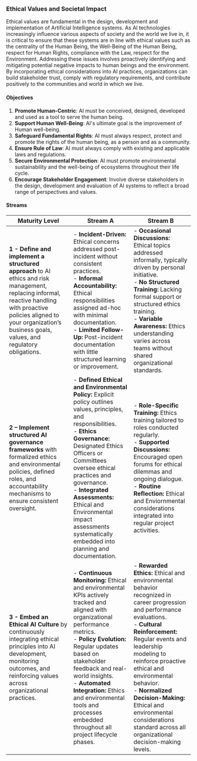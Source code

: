 ### Ethical Values and Societal Impact

Ethical values are fundamental in the design, development and implementation of Artificial Intelligence systems. As AI technologies increasingly influence various aspects of society and the world we live in, it is critical to ensure that these systems are in line with ethical values such as the centrality of the Human Being, the Well-Being of the Human Being, respect for Human Rights, compliance with the Law, respect for the Environment.
Addressing these issues involves proactively identifying and mitigating potential negative impacts to human beings and the environment. By incorporating ethical considerations into AI practices, organizations can build stakeholder trust, comply with regulatory requirements, and contribute positively to the communities and world in which we live.

#### Objectives

1. **Promote Human-Centric**: AI must be conceived, designed, developed and used as a tool to serve the human being.
2. **Support Human Well-Being**: AI's ultimate goal is the improvement of Human well-being.
3. **Safeguard Fundamental Rights**: AI must always respect, protect and promote the rights of the human being, as a person and as a community.
4. **Ensure Rule of Law**: AI must always comply with existing and applicable laws and regulations.
5. **Secure Environmental Protection**: AI must promote environmental sustainability and the well-being of ecosystems throughout their life cycle.
6. **Encourage Stakeholder Engagement**: Involve diverse stakeholders in the design, development and evaluation of AI systems to reflect a broad range of perspectives and values.

#### Streams

| Maturity Level                                                                                                                                                                                                                        | Stream A                                                                                                                                                                                                                                                                                                                                                                 | Stream B                                                                                                                                                                                                                                                                                                                                                                                            |
|---------------------------------------------------------------------------------------------------------------------------------------------------------------------------------------------------------------------------------------|--------------------------------------------------------------------------------------------------------------------------------------------------------------------------------------------------------------------------------------------------------------------------------------------------------------------------------------------------------------------------|-----------------------------------------------------------------------------------------------------------------------------------------------------------------------------------------------------------------------------------------------------------------------------------------------------------------------------------------------------------------------------------------------------|
| **1 - Define and implement a structured approach** to AI ethics and risk management, replacing informal, reactive handling with proactive policies aligned to your organization’s business goals, values, and regulatory obligations. | - **Incident-Driven:** Ethical concerns addressed post-incident without consistent practices.<br>- **Informal Accountability:** Ethical responsibilities assigned ad-hoc with minimal documentation.<br>- **Limited Follow-Up:** Post-incident documentation with little structured learning or improvement.                                                             | - **Occasional Discussions:** Ethical topics addressed informally, typically driven by personal initiative.<br>- **No Structured Training:** Lacking formal support or structured ethics training.<br>- **Variable Awareness:** Ethics understanding varies across teams without shared organizational standards.                                                                                   |
| **2 – Implement structured AI governance frameworks** with formalized ethics and environmental policies, defined roles, and accountability mechanisms to ensure consistent oversight.                                                 | - **Defined Ethical and Environmental Policy:** Explicit policy outlines values, principles, and responsibilities.<br>- **Ethics Governance:** Designated Ethics Officers or Committees oversee ethical practices and governance.<br>- **Integrated Assessments:** Ethical and Environmental impact assessments systematically embedded into planning and documentation. | - **Role-Specific Training:** Ethics training tailored to roles conducted regularly.<br>- **Supported Discussions:** Encouraged open forums for ethical dilemmas and ongoing dialogue.<br>- **Routine Reflection:** Ethical and Enviornmental considerations integrated into regular project activities.                                                                                            |
| **3 - Embed an Ethical AI Culture** by continuously integrating ethical principles into AI development, monitoring outcomes, and reinforcing values across organizational practices.                                                  | - **Continuous Monitoring:** Ethical and environmental KPIs actively tracked and aligned with organizational performance metrics.<br>- **Policy Evolution:** Regular updates based on stakeholder feedback and real-world insights.<br>- **Automated Integration:** Ethics and environmental tools and processes embedded throughout all project lifecycle phases.       | - **Rewarded Ethics:** Ethical and environmental behavior recognized in career progression and performance evaluations.<br>- **Cultural Reinforcement:** Regular events and leadership modeling to reinforce proactive ethical and environmental behavior.<br>- **Normalized Decision-Making:** Ethical and environmental considerations standard across all organizational decision-making levels. |

